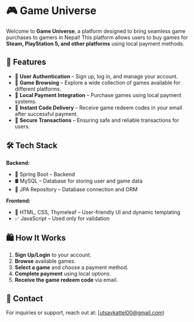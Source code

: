 # 🎮 Game Universe

Welcome to **Game Universe**, a platform designed to bring seamless game purchases to gamers in Nepal! This platform allows users to buy games for **Steam, PlayStation 5, and other platforms** using local payment methods. 

## 🚀 Features
- 🔹 **User Authentication** – Sign up, log in, and manage your account.
- 🔹 **Game Browsing** – Explore a wide collection of games available for different platforms.
- 🔹 **Local Payment Integration** – Purchase games using local payment systems.
- 🔹 **Instant Code Delivery** – Receive game redeem codes in your email after successful payment.
- 🔹 **Secure Transactions** – Ensuring safe and reliable transactions for users.

## 🛠️ Tech Stack
**Backend:**
- 🌿 Spring Boot – Backend
- 🛢️ MySQL – Database for storing user and game data
- 🔗 JPA Repository – Database connection and ORM

**Frontend:**
- 🎨 HTML, CSS, Thymeleaf – User-friendly UI and dynamic templating
- ✅ JavaScript – Used only for validation

## 🛍️ How It Works
1. **Sign Up/Login** to your account.
2. **Browse** available games.
3. **Select a game** and choose a payment method.
4. **Complete payment** using local options.
5. **Receive the game redeem code** via email.

## 📧 Contact
For inquiries or support, reach out at: [utsavkattel00@gmail.com)
